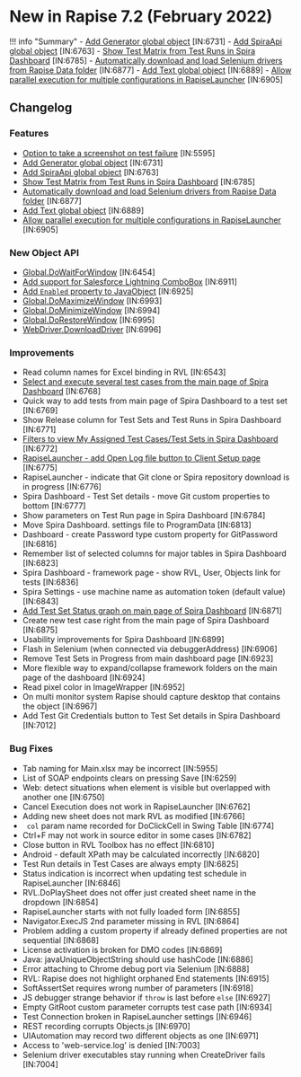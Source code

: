 # New in Rapise 7.2 (February 2022)

!!! info "Summary"
    - [Add Generator global object](/Libraries/Generator/) [IN:6731]
    - [Add SpiraApi global object](/Libraries/Spira/) [IN:6763]
    - [Show Test Matrix from Test Runs in Spira Dashboard](/Guide/spira_dashboard_2/#test-matrix) [IN:6785]
    - [Automatically download and load Selenium drivers from Rapise Data folder](/Guide/setting_up_selenium/#rapise-72) [IN:6877]
    - [Add Text global object](/Libraries/Text/) [IN:6889]
    - [Allow parallel execution for multiple configurations in RapiseLauncher](/Guide/spira_dashboard_2/#parallel-execution) [IN:6905]

## Changelog

### Features

- [Option to take a screenshot on test failure](/Guide/settings_dialog/#screen-capture) [IN:5595]
- [Add Generator global object](/Libraries/Generator/) [IN:6731]
- [Add SpiraApi global object](/Libraries/Spira/) [IN:6763]
- [Show Test Matrix from Test Runs in Spira Dashboard](/Guide/spira_dashboard_2/#test-matrix) [IN:6785]
- [Automatically download and load Selenium drivers from Rapise Data folder](/Guide/setting_up_selenium/#rapise-72) [IN:6877]
- [Add Text global object](/Libraries/Text/) [IN:6889]
- [Allow parallel execution for multiple configurations in RapiseLauncher](/Guide/spira_dashboard_2/#parallel-execution) [IN:6905]

### New Object API

- [Global.DoWaitForWindow](/Libraries/Global/#dowaitforwindow) [IN:6454]
- [Add support for Salesforce Lightning ComboBox](/Libraries/DomLightningComboBox/) [IN:6911]
- [Add `Enabled` property to JavaObject](/Libraries/JavaObject/#enabled) [IN:6925]
- [Global.DoMaximizeWindow](/Libraries/Global/#domaximizewindow) [IN:6993]
- [Global.DoMinimizeWindow](/Libraries/Global/#dominimizewindow) [IN:6994]
- [Global.DoRestoreWindow](/Libraries/Global/#dorestorewindow) [IN:6995]
- [WebDriver.DownloadDriver](/Libraries/WebDriver/#downloaddriver) [IN:6996]

### Improvements

- Read column names for Excel binding in RVL [IN:6543]
- [Select and execute several test cases from the main page of Spira Dashboard](/Guide/spira_dashboard_2/#dashboard-view) [IN:6768]
- Quick way to add tests from main page of Spira Dashboard to a test set [IN:6769]
- Show Release column for Test Sets and Test Runs in Spira Dashboard [IN:6771]
- [Filters to view My Assigned Test Cases/Test Sets in Spira Dashboard](/Guide/spira_dashboard_2/#browse-test-cases) [IN:6772]
- [RapiseLauncher - add Open Log file button to Client Setup page](/Guide/spiratest_integration/#client-configuration) [IN:6775]
- RapiseLauncher - indicate that Git clone or Spira repository download is in progress [IN:6776]
- Spira Dashboard - Test Set details - move Git custom properties to bottom [IN:6777]
- Show parameters on Test Run page in Spira Dashboard [IN:6784]
- Move Spira Dashboard. settings file to ProgramData [IN:6813]
- Dashboard - create Password type custom property for GitPassword [IN:6816]
- Remember list of selected columns for major tables in Spira Dashboard [IN:6823]
- Spira Dashboard - framework page - show RVL, User, Objects link for tests [IN:6836]
- Spira Settings - use machine name as automation token (default value) [IN:6843]
- [Add Test Set Status graph on main page of Spira Dashboard](/Guide/spira_dashboard_2/#view-test-set-status-graph) [IN:6871]
- Create new test case right from the main page of Spira Dashboard [IN:6875]
- Usability improvements for Spira Dashboard [IN:6899]
- Flash in Selenium (when connected via debuggerAddress) [IN:6906]
- Remove Test Sets in Progress from main dashboard page [IN:6923]
- More flexible way to expand/collapse framework folders on the main page of the dashboard [IN:6924]
- Read pixel color in ImageWrapper [IN:6952]
- On multi monitor system Rapise should capture desktop that contains the object [IN:6967]
- Add Test Git Credentials button to Test Set details in Spira Dashboard [IN:7012]

### Bug Fixes

- Tab naming for Main.xlsx may be incorrect [IN:5955]
- List of SOAP endpoints clears on pressing Save [IN:6259]
- Web: detect situations when element is visible but overlapped with another one [IN:6750]
- Cancel Execution does not work in RapiseLauncher [IN:6762]
- Adding new sheet does not mark RVL as modified [IN:6766]
- ` col` param name recorded for DoClickCell in Swing Table [IN:6774]
- Ctrl+F may not work in source editor in some cases [IN:6782]
- Close button in RVL Toolbox has no effect [IN:6810]
- Android - default XPath may be calculated incorrectly [IN:6820]
- Test Run details in Test Cases are always empty [IN:6825]
- Status indication is incorrect when updating test schedule in RapiseLauncher [IN:6846]
- RVL.DoPlaySheet does not offer just created sheet name in the dropdown [IN:6854]
- RapiseLauncher starts with not fully loaded form [IN:6855]
- Navigator.ExecJS 2nd parameter missing in RVL [IN:6864]
- Problem adding a custom property if already defined properties are not sequential [IN:6868]
- License activation is broken for DMO codes [IN:6869]
- Java: javaUniqueObjectString should use hashCode [IN:6886]
- Error attaching to Chrome debug port via Selenium [IN:6888]
- RVL: Rapise does not highlight orphaned End statements [IN:6915]
- SoftAssertSet requires wrong number of parameters [IN:6918]
- JS debugger strange behavior if `throw` is last before `else` [IN:6927]
- Empty GitRoot custom parameter corrupts test case path [IN:6934]
- Test Connection broken in RapiseLauncher settings [IN:6946]
- REST recording corrupts Objects.js [IN:6970]
- UIAutomation may record two different objects as one [IN:6971]
- Access to 'web-service.log' is denied [IN:7003]
- Selenium driver executables  stay running when CreateDriver fails [IN:7004]
